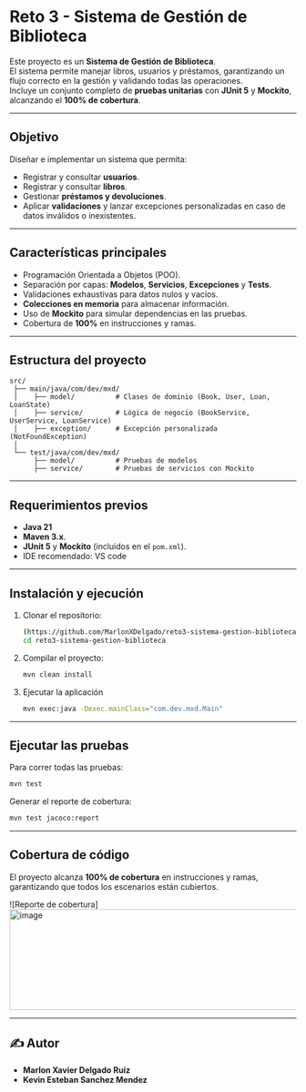 # Reto 3 - Sistema de Gestión de Biblioteca

Este proyecto es un **Sistema de Gestión de Biblioteca**.  
El sistema permite manejar libros, usuarios y préstamos, garantizando un flujo correcto en la gestión y validando todas las operaciones.  
Incluye un conjunto completo de **pruebas unitarias** con **JUnit 5** y **Mockito**, alcanzando el **100% de cobertura**.

---

##  Objetivo

Diseñar e implementar un sistema que permita:
- Registrar y consultar **usuarios**.
- Registrar y consultar **libros**.
- Gestionar **préstamos y devoluciones**.
- Aplicar **validaciones** y lanzar excepciones personalizadas en caso de datos inválidos o inexistentes.

---

## Características principales

- Programación Orientada a Objetos (POO).
- Separación por capas: **Modelos**, **Servicios**, **Excepciones** y **Tests**.
- Validaciones exhaustivas para datos nulos y vacíos.
- **Colecciones en memoria** para almacenar información.
- Uso de **Mockito** para simular dependencias en las pruebas.
- Cobertura de **100%** en instrucciones y ramas.

---

## Estructura del proyecto

```
src/
 ├── main/java/com/dev/mxd/
 │    ├── model/          # Clases de dominio (Book, User, Loan, LoanState)
 │    ├── service/        # Lógica de negocio (BookService, UserService, LoanService)
 │    ├── exception/      # Excepción personalizada (NotFoundException)
 │
 └── test/java/com/dev/mxd/
      ├── model/          # Pruebas de modelos
      ├── service/        # Pruebas de servicios con Mockito
```

---

## Requerimientos previos

- **Java 21** 
- **Maven 3.x**.
- **JUnit 5** y **Mockito** (incluidos en el `pom.xml`).
- IDE recomendado: VS code

---

## Instalación y ejecución

1. Clonar el repositorio:
   ```bash
   (https://github.com/MarlonXDelgado/reto3-sistema-gestion-biblioteca.git)
   cd reto3-sistema-gestion-biblioteca
   ```

2. Compilar el proyecto:
   ```bash
   mvn clean install
   ```

3. Ejecutar la aplicación 
   ```bash
   mvn exec:java -Dexec.mainClass="com.dev.mxd.Main"
   ```

---

##  Ejecutar las pruebas

Para correr todas las pruebas:
```bash
mvn test
```

Generar el reporte de cobertura:
```bash
mvn test jacoco:report
```

---

## Cobertura de código

El proyecto alcanza **100% de cobertura** en instrucciones y ramas, garantizando que todos los escenarios están cubiertos.

![Reporte de cobertura]
<img width="1044" height="177" alt="image" src="https://github.com/user-attachments/assets/00bcde78-e8b8-462d-893b-57eb719f0c4f" />


---

## ✍ Autor

- **Marlon Xavier Delgado Ruiz**
- **Kevin Esteban Sanchez Mendez**
